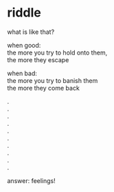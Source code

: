 # riddle

what is like that?

when good:  
the more you try to hold onto them,  
the more they escape

when bad:  
the more you try to banish them  
the more they come back

.  
.  
.  
.  
.  
.  
.  
.  
.  
.  

answer: feelings!
